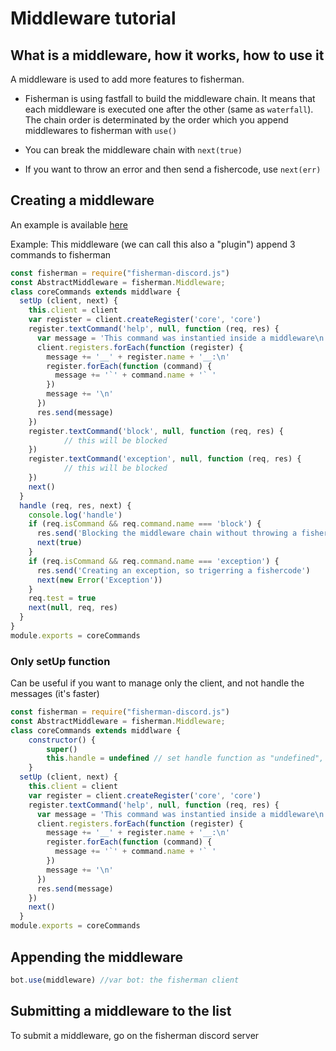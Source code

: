# Middleware tutorial

## What is a middleware, how it works, how to use it

A middleware is used to add more features to fisherman.

* Fisherman is using fastfall to build the middleware chain. It means that each middleware is executed one after the other (same as `waterfall`). The chain order is determinated by the order which you append middlewares to fisherman with `use()`

* You can break the middleware chain with `next(true)`

* If you want to throw an error and then send a fishercode, use `next(err)`

## Creating a middleware

An example is available [here](https://github.com/maxerbox/required-prefixe-fisherman)

Example: This middleware (we can call this also a "plugin") append 3 commands to fisherman

```javascript
const fisherman = require("fisherman-discord.js")
const AbstractMiddleware = fisherman.Middleware;
class coreCommands extends middlware {
  setUp (client, next) {
    this.client = client
    var register = client.createRegister('core', 'core')
    register.textCommand('help', null, function (req, res) {
      var message = 'This command was instantied inside a middleware\n'
      client.registers.forEach(function (register) {
        message += '__' + register.name + '__:\n'
        register.forEach(function (command) {
          message += '`' + command.name + '` '
        })
        message += '\n'
      })
      res.send(message)
    })
    register.textCommand('block', null, function (req, res) {
            // this will be blocked
    })
    register.textCommand('exception', null, function (req, res) {
            // this will be blocked
    })
    next()
  }
  handle (req, res, next) {
    console.log('handle')
    if (req.isCommand && req.command.name === 'block') {
      res.send('Blocking the middleware chain without throwing a fisher code')
      next(true)
    }
    if (req.isCommand && req.command.name === 'exception') {
      res.send('Creating an exception, so trigerring a fishercode')
      next(new Error('Exception'))
    }
    req.test = true
    next(null, req, res)
  }
}
module.exports = coreCommands
```

### Only setUp function

Can be useful if you want to manage only the client, and not handle the messages (it's faster)

```javascript
const fisherman = require("fisherman-discord.js")
const AbstractMiddleware = fisherman.Middleware;
class coreCommands extends middlware {
    constructor() {
        super()
        this.handle = undefined // set handle function as "undefined", so it will be not added to the handling stack
    }
  setUp (client, next) {
    this.client = client
    var register = client.createRegister('core', 'core')
    register.textCommand('help', null, function (req, res) {
      var message = 'This command was instantied inside a middleware\n'
      client.registers.forEach(function (register) {
        message += '__' + register.name + '__:\n'
        register.forEach(function (command) {
          message += '`' + command.name + '` '
        })
        message += '\n'
      })
      res.send(message)
    })
    next()
  }
module.exports = coreCommands
```

## Appending the middleware

```javascript
bot.use(middleware) //var bot: the fisherman client
```

## Submitting a middleware to the list

To submit a middleware, go on the fisherman discord server
